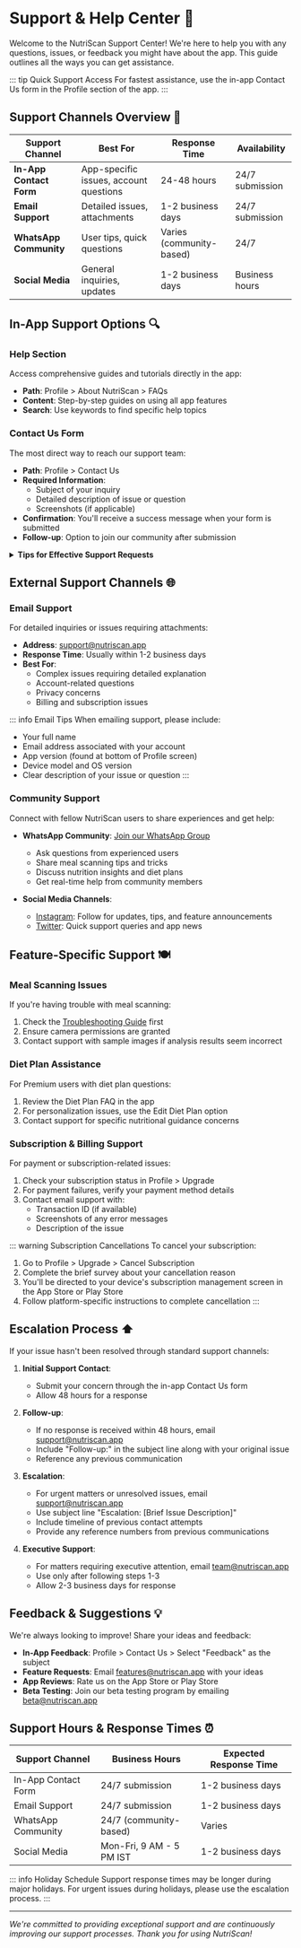 # Support & Help Center 🧠

Welcome to the NutriScan Support Center! We're here to help you with any questions, issues, or feedback you might have about the app. This guide outlines all the ways you can get assistance.

::: tip Quick Support Access
For fastest assistance, use the in-app Contact Us form in the Profile section of the app.
:::

## Support Channels Overview 📱

| Support Channel | Best For | Response Time | Availability |
|----------------|----------|---------------|--------------|
| **In-App Contact Form** | App-specific issues, account questions | 24-48 hours | 24/7 submission |
| **Email Support** | Detailed issues, attachments | 1-2 business days | 24/7 submission |
| **WhatsApp Community** | User tips, quick questions | Varies (community-based) | 24/7 |
| **Social Media** | General inquiries, updates | 1-2 business days | Business hours |

## In-App Support Options 🔍

### Help Section
Access comprehensive guides and tutorials directly in the app:
- **Path**: Profile > About NutriScan > FAQs
- **Content**: Step-by-step guides on using all app features
- **Search**: Use keywords to find specific help topics

### Contact Us Form
The most direct way to reach our support team:
- **Path**: Profile > Contact Us
- **Required Information**:
  - Subject of your inquiry
  - Detailed description of issue or question
  - Screenshots (if applicable)
- **Confirmation**: You'll receive a success message when your form is submitted
- **Follow-up**: Option to join our community after submission

<details>
<summary><b>Tips for Effective Support Requests</b></summary>

1. **Be specific**: Describe exactly what you were doing when the issue occurred
2. **Include details**: Mention your device model, OS version, and app version (found at bottom of Profile screen)
3. **Attach screenshots**: Visual evidence helps our team understand the issue faster
4. **Describe steps to reproduce**: If possible, list the exact steps that cause the issue
5. **Mention any error messages**: Copy the exact text of any error messages you see

</details>

## External Support Channels 🌐

### Email Support
For detailed inquiries or issues requiring attachments:
- **Address**: [support@nutriscan.app](mailto:support@nutriscan.app)
- **Response Time**: Usually within 1-2 business days
- **Best For**: 
  - Complex issues requiring detailed explanation
  - Account-related questions
  - Privacy concerns
  - Billing and subscription issues

::: info Email Tips
When emailing support, please include:
- Your full name
- Email address associated with your account
- App version (found at bottom of Profile screen)
- Device model and OS version
- Clear description of your issue or question
:::

### Community Support

Connect with fellow NutriScan users to share experiences and get help:

- **WhatsApp Community**: [Join our WhatsApp Group](https://chat.whatsapp.com/D59cAogthGxFZo67dShNzv)
  - Ask questions from experienced users
  - Share meal scanning tips and tricks
  - Discuss nutrition insights and diet plans
  - Get real-time help from community members

- **Social Media Channels**:
  - [Instagram](https://instagram.com/nutriscan.app): Follow for updates, tips, and feature announcements
  - [Twitter](https://twitter.com/nutriscanapp): Quick support queries and app news

## Feature-Specific Support 🍽️

### Meal Scanning Issues
If you're having trouble with meal scanning:
1. Check the [Troubleshooting Guide](/troubleshooting.html#meal-scanning-analysis-issues) first
2. Ensure camera permissions are granted
3. Contact support with sample images if analysis results seem incorrect

### Diet Plan Assistance
For Premium users with diet plan questions:
1. Review the Diet Plan FAQ in the app
2. For personalization issues, use the Edit Diet Plan option
3. Contact support for specific nutritional guidance concerns

### Subscription & Billing Support
For payment or subscription-related issues:
1. Check your subscription status in Profile > Upgrade
2. For payment failures, verify your payment method details
3. Contact email support with:
   - Transaction ID (if available)
   - Screenshots of any error messages
   - Description of the issue

::: warning Subscription Cancellations
To cancel your subscription:
1. Go to Profile > Upgrade > Cancel Subscription
2. Complete the brief survey about your cancellation reason
3. You'll be directed to your device's subscription management screen in the App Store or Play Store
4. Follow platform-specific instructions to complete cancellation
:::

## Escalation Process ⬆️

If your issue hasn't been resolved through standard support channels:

1. **Initial Support Contact**:
   - Submit your concern through the in-app Contact Us form
   - Allow 48 hours for a response

2. **Follow-up**:
   - If no response is received within 48 hours, email support@nutriscan.app
   - Include "Follow-up:" in the subject line along with your original issue
   - Reference any previous communication

3. **Escalation**:
   - For urgent matters or unresolved issues, email support@nutriscan.app
   - Use subject line "Escalation: [Brief Issue Description]"
   - Include timeline of previous contact attempts
   - Provide any reference numbers from previous communications

4. **Executive Support**:
   - For matters requiring executive attention, email team@nutriscan.app
   - Use only after following steps 1-3
   - Allow 2-3 business days for response

## Feedback & Suggestions 💡

We're always looking to improve! Share your ideas and feedback:

- **In-App Feedback**: Profile > Contact Us > Select "Feedback" as the subject
- **Feature Requests**: Email features@nutriscan.app with your ideas
- **App Reviews**: Rate us on the App Store or Play Store
- **Beta Testing**: Join our beta testing program by emailing beta@nutriscan.app

## Support Hours & Response Times ⏰

| Support Channel | Business Hours | Expected Response Time |
|----------------|----------------|------------------------|
| In-App Contact Form | 24/7 submission | 1-2 business days |
| Email Support | 24/7 submission | 1-2 business days |
| WhatsApp Community | 24/7 (community-based) | Varies |
| Social Media | Mon-Fri, 9 AM - 5 PM IST | 1-2 business days |

::: info Holiday Schedule
Support response times may be longer during major holidays. For urgent issues during holidays, please use the escalation process.
:::

---

*We're committed to providing exceptional support and are continuously improving our support processes. Thank you for using NutriScan!*